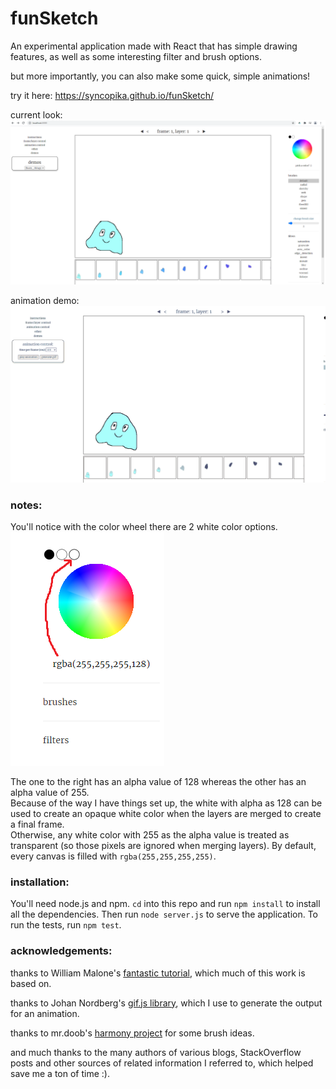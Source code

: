 # funSketch    
An experimental application made with React that has simple drawing features, as well as some interesting filter and brush options.    
    
but more importantly, you can also make some quick, simple animations!    
    
try it here: https://syncopika.github.io/funSketch/    
    
current look:    
![current look of funSketch](notes/screenshot.png)    
    
animation demo:    
![animation demo](notes/animation_demo.gif)    
    
### notes:    
You'll notice with the color wheel there are 2 white color options.    
![2 different white color options](notes/opaque-white.png)    
    
The one to the right has an alpha value of 128 whereas the other has an alpha value of 255.    
Because of the way I have things set up, the white with alpha as 128 can be used to create an opaque white color when the layers are merged to create a final frame.    
Otherwise, any white color with 255 as the alpha value is treated as transparent (so those pixels are ignored when merging layers). By default, every canvas is filled with `rgba(255,255,255,255)`.    
    
### installation:    
You'll need node.js and npm. `cd` into this repo and run `npm install` to install all the dependencies. Then run `node server.js` to serve the application. To run the tests, run `npm test`.    
    
### acknowledgements:    
thanks to William Malone's <a href='http://www.williammalone.com/articles/create-html5-canvas-javascript-drawing-app/'>fantastic tutorial</a>, which much of this work is based on.    
    
thanks to Johan Nordberg's <a href='https://jnordberg.github.io/gif.js/'>gif.js library</a>, which I use to generate the output for an animation.    
    
thanks to mr.doob's <a href='https://github.com/mrdoob/harmony'>harmony project</a> for some brush ideas.    
    
and much thanks to the many authors of various blogs, StackOverflow posts and other sources of related information I referred to, which helped save me a ton of time :).    
    
